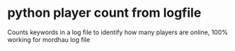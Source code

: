 # python player count from logfile
Counts keywords in a log file to identify how many players are online, 100% working for mordhau log file

